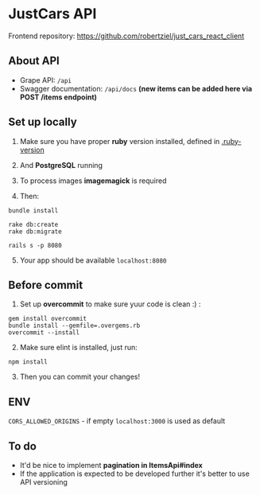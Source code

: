 # JustCars API

Frontend repository: https://github.com/robertziel/just_cars_react_client

## About API

* Grape API: `/api`
* Swagger documentation: `/api/docs` **(new items can be added here via POST /items endpoint)**

## Set up locally

1. Make sure you have proper **ruby** version installed, defined in [.ruby-version](.ruby-version)

2. And **PostgreSQL** running

3. To process images **imagemagick** is required

4. Then:
  ```
  bundle install

  rake db:create
  rake db:migrate

  rails s -p 8080
  ```

5. Your app should be available `localhost:8080`

## Before commit

1. Set up **overcommit** to make sure yuur code is clean :) :

  ```
  gem install overcommit
  bundle install --gemfile=.overgems.rb
  overcommit --install
  ```

2. Make sure elint is installed, just run:
  ```
  npm install
  ```

3. Then you can commit your changes!

## ENV
`CORS_ALLOWED_ORIGINS` - if empty `localhost:3000` is used as default


## To do

* It'd be nice to implement **pagination in ItemsApi#index**
* If the application is expected to be developed further it's better to use API versioning
